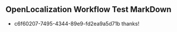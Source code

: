 ## OpenLocalization Workflow Test MarkDown
* c6f60207-7495-4344-89e9-fd2ea9a5d71b thanks!

<!--HONumber=Jul16_HO3-->


